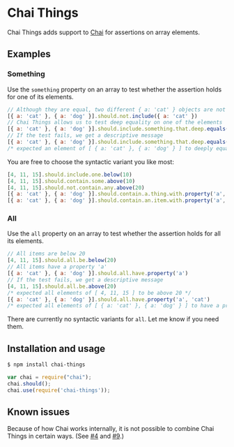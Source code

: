 # Chai Things
Chai Things adds support to [Chai](http://chaijs.com/) for assertions on array elements.

## Examples

### Something
Use the `something` property on an array to test whether the assertion holds for one of its elements.

```javascript
// Although they are equal, two different { a: 'cat' } objects are not the same
[{ a: 'cat' }, { a: 'dog' }].should.not.include({ a: 'cat' })
// Chai Things allows us to test deep equality on one of the elements
[{ a: 'cat' }, { a: 'dog' }].should.include.something.that.deep.equals({ a: 'cat' })
// If the test fails, we get a descriptive message
[{ a: 'cat' }, { a: 'dog' }].should.include.something.that.deep.equals({ a: 'cow' })
/* expected an element of [ { a: 'cat' }, { a: 'dog' } ] to deeply equal { a: 'cow' } */
```

You are free to choose the syntactic variant you like most:

```javascript
[4, 11, 15].should.include.one.below(10)
[4, 11, 15].should.contain.some.above(10)
[4, 11, 15].should.not.contain.any.above(20)
[{ a: 'cat' }, { a: 'dog' }].should.contain.a.thing.with.property('a', 'cat')
[{ a: 'cat' }, { a: 'dog' }].should.contain.an.item.with.property('a', 'dog')
```

### All
Use the `all` property on an array to test whether the assertion holds for all its elements.

```javascript
// All items are below 20
[4, 11, 15].should.all.be.below(20)
// All items have a property 'a'
[{ a: 'cat' }, { a: 'dog' }].should.all.have.property('a')
// If the test fails, we get a descriptive message
[4, 11, 15].should.all.be.above(20)
/* expected all elements of [ 4, 11, 15 ] to be above 20 */
[{ a: 'cat' }, { a: 'dog' }].should.all.have.property('a', 'cat')
/* expected all elements of [ { a: 'cat' }, { a: 'dog' } ] to have a property 'a' of 'cat', but got 'dog' */
```

There are currently no syntactic variants for `all`. Let me know if you need them.


## Installation and usage
```bash
$ npm install chai-things
```

```javascript
var chai = require("chai");
chai.should();
chai.use(require('chai-things'));
```

## Known issues
Because of how Chai works internally, it is not possible to combine Chai Things in certain ways.
(See [#4](https://github.com/RubenVerborgh/Chai-Things/issues/4) and [#9](https://github.com/RubenVerborgh/Chai-Things/issues/9).)
